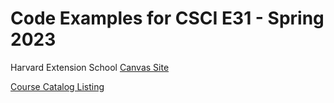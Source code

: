 # Code Examples for CSCI E31 - Spring 2023
Harvard Extension School 
[Canvas Site](https://canvas.harvard.edu/courses/112562)

[Course Catalog Listing](https://courses.dce.harvard.edu/?details&srcdb=202302&crn=25038)